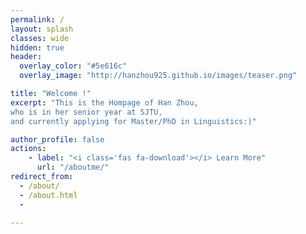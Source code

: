 ```yaml
---
permalink: /
layout: splash
classes: wide
hidden: true
header:
  overlay_color: "#5e616c"
  overlay_image: "http://hanzhou925.github.io/images/teaser.png"

title: "Welcome !"
excerpt: "This is the Hompage of Han Zhou, 
who is in her senior year at SJTU, 
and currently applying for Master/PhD in Linguistics:)"

author_profile: false
actions:
    - label: "<i class='fas fa-download'></i> Learn More"
      url: "/aboutme/"
redirect_from: 
  - /about/
  - /about.html
  -
 
---
```


